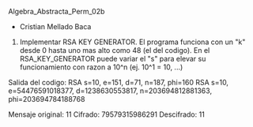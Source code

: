 Algebra_Abstracta_Perm_02b

- Cristian Mellado Baca


1. Implementar RSA KEY GENERATOR.
  El programa funciona con un "k" desde 0 hasta uno mas alto como 48 (el del codigo). En el RSA_KEY_GENERATOR puede variar el "s" para elevar su funcionamiento con razon a  10^n  (ej. 10^1 = 10, ...)

Salida del codigo:
RSA 
  s=10, e=151, d=71, n=187, phi=160
RSA 
  s=10, e=54476591018377, d=1238630553817, n=203694812881363, phi=203694784188768

Mensaje original:  11
Cifrado:  79579315986291
Descifrado:  11 
